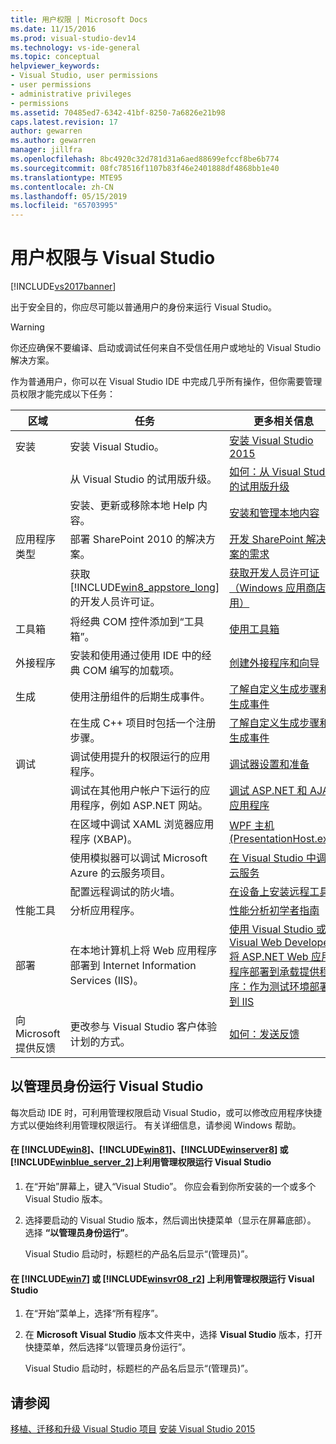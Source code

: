 ```yaml
---
title: 用户权限 | Microsoft Docs
ms.date: 11/15/2016
ms.prod: visual-studio-dev14
ms.technology: vs-ide-general
ms.topic: conceptual
helpviewer_keywords:
- Visual Studio, user permissions
- user permissions
- administrative privileges
- permissions
ms.assetid: 70485ed7-6342-41bf-8250-7a6826e21b98
caps.latest.revision: 17
author: gewarren
ms.author: gewarren
manager: jillfra
ms.openlocfilehash: 8bc4920c32d781d31a6aed88699efccf8be6b774
ms.sourcegitcommit: 08fc78516f1107b83f46e2401888df4868bb1e40
ms.translationtype: MTE95
ms.contentlocale: zh-CN
ms.lasthandoff: 05/15/2019
ms.locfileid: "65703995"
---
```

# <a name="user-permissions-and-visual-studio"></a>用户权限与 Visual Studio
[!INCLUDE[vs2017banner](../includes/vs2017banner.md)]

出于安全目的，你应尽可能以普通用户的身份来运行 Visual Studio。

> [!WARNING]
> 你还应确保不要编译、启动或调试任何来自不受信任用户或地址的 Visual Studio 解决方案。

 作为普通用户，你可以在 Visual Studio IDE 中完成几乎所有操作，但你需要管理员权限才能完成以下任务：

|区域|任务|更多相关信息|
|----------|----------|--------------------------|
|安装|安装 Visual Studio。|[安装 Visual Studio 2015](../install/install-visual-studio-2015.md)|
||从 Visual Studio 的试用版升级。|[如何：从 Visual Studio 的试用版升级](../install/how-to-upgrade-from-a-trial-edition-of-visual-studio.md)|
||安装、更新或移除本地 Help 内容。|[安装和管理本地内容](../ide/install-and-manage-local-content.md)|
|应用程序类型|部署 SharePoint 2010 的解决方案。|[开发 SharePoint 解决方案的需求](https://msdn.microsoft.com/library/ae8ff69d-4540-4380-ab0b-845f7108e89c)|
||获取 [!INCLUDE[win8_appstore_long](../includes/win8-appstore-long-md.md)]的开发人员许可证。|[获取开发人员许可证（Windows 应用商店应用）](http://go.microsoft.com/fwlink/?LinkID=241313)|
|工具箱|将经典 COM 控件添加到“工具箱”。|[使用工具箱](../ide/using-the-toolbox.md)|
|外接程序|安装和使用通过使用 IDE 中的经典 COM 编写的加载项。|[创建外接程序和向导](https://msdn.microsoft.com/library/c5a47c21-6668-4de3-898d-afa969317e73)|
|生成|使用注册组件的后期生成事件。|[了解自定义生成步骤和生成事件](https://msdn.microsoft.com/library/beb2f017-3e9f-4b2c-9b57-2572fd2628e4)|
||在生成 C++ 项目时包括一个注册步骤。|[了解自定义生成步骤和生成事件](https://msdn.microsoft.com/library/beb2f017-3e9f-4b2c-9b57-2572fd2628e4)|
|调试|调试使用提升的权限运行的应用程序。|[调试器设置和准备](../debugger/debugger-settings-and-preparation.md)|
||调试在其他用户帐户下运行的应用程序，例如 ASP.NET 网站。|[调试 ASP.NET 和 AJAX 应用程序](../debugger/debugging-aspnet-and-ajax-applications.md)|
||在区域中调试 XAML 浏览器应用程序 (XBAP)。|[WPF 主机 (PresentationHost.exe)](https://msdn.microsoft.com/library/3215bfa1-722c-4ac8-a7c5-bdd02d30afbd)|
||使用模拟器可以调试 Microsoft Azure 的云服务项目。|[在 Visual Studio 中调试云服务](http://go.microsoft.com/fwlink/?LinkId=266725)|
||配置远程调试的防火墙。|[在设备上安装远程工具](https://msdn.microsoft.com/library/90f45630-0d26-4698-8c1f-63f85a12db9c)|
|性能工具|分析应用程序。|[性能分析初学者指南](../profiling/beginners-guide-to-performance-profiling.md)|
|部署|在本地计算机上将 Web 应用程序部署到 Internet Information Services (IIS)。|[使用 Visual Studio 或 Visual Web Developer 将 ASP.NET Web 应用程序部署到承载提供程序：作为测试环境部署到 IIS](http://go.microsoft.com/fwlink/?LinkId=266478)|
|向 Microsoft 提供反馈|更改参与 Visual Studio 客户体验计划的方式。|[如何：发送反馈](../misc/how-to-send-feedback-about-visual-studio.md)|

## <a name="running-visual-studio-as-an-administrator"></a>以管理员身份运行 Visual Studio
 每次启动 IDE 时，可利用管理权限启动 Visual Studio，或可以修改应用程序快捷方式以便始终利用管理权限运行。 有关详细信息，请参阅 Windows 帮助。

#### <a name="to-run-visual-studio-with-administrative-permissions-on-includewin8includeswin8-mdmd-includewin81includeswin81-mdmd-includewinserver8includeswinserver8-mdmd-or-includewinblueserver2includeswinblue-server-2-mdmd"></a>在 [!INCLUDE[win8](../includes/win8-md.md)]、[!INCLUDE[win81](../includes/win81-md.md)]、[!INCLUDE[winserver8](../includes/winserver8-md.md)] 或 [!INCLUDE[winblue_server_2](../includes/winblue-server-2-md.md)]上利用管理权限运行 Visual Studio

1. 在“开始”屏幕上，键入“Visual Studio”。 你应会看到你所安装的一个或多个 Visual Studio 版本。

2. 选择要启动的 Visual Studio 版本，然后调出快捷菜单（显示在屏幕底部）。 选择 **“以管理员身份运行”**。

     Visual Studio 启动时，标题栏的产品名后显示“(管理员)”。

#### <a name="to-run-visual-studio-with-administrative-permissions-on-includewin7includeswin7-mdmd-or-includewinsvr08r2includeswinsvr08-r2-mdmd"></a>在 [!INCLUDE[win7](../includes/win7-md.md)] 或 [!INCLUDE[winsvr08_r2](../includes/winsvr08-r2-md.md)] 上利用管理权限运行 Visual Studio

1. 在“开始”菜单上，选择“所有程序”。

2. 在 **Microsoft Visual Studio** 版本文件夹中，选择 **Visual Studio** 版本，打开快捷菜单，然后选择“以管理员身份运行”。

     Visual Studio 启动时，标题栏的产品名后显示“(管理员)”。

## <a name="see-also"></a>请参阅
 [移植、迁移和升级 Visual Studio 项目](../porting/porting-migrating-and-upgrading-visual-studio-projects.md) [安装 Visual Studio 2015](../install/install-visual-studio-2015.md)
